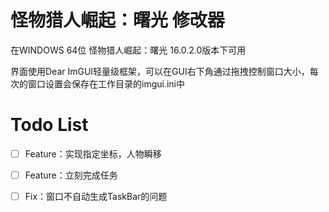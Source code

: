 # 怪物猎人崛起：曙光 修改器

在WINDOWS 64位 怪物猎人崛起：曙光 16.0.2.0版本下可用

界面使用Dear ImGUI轻量级框架，可以在GUI右下角通过拖拽控制窗口大小，每次的窗口设置会保存在工作目录的imgui.ini中



# Todo List

- [ ] Feature：实现指定坐标，人物瞬移
- [ ] Feature：立刻完成任务
- [ ] Fix：窗口不自动生成TaskBar的问题

